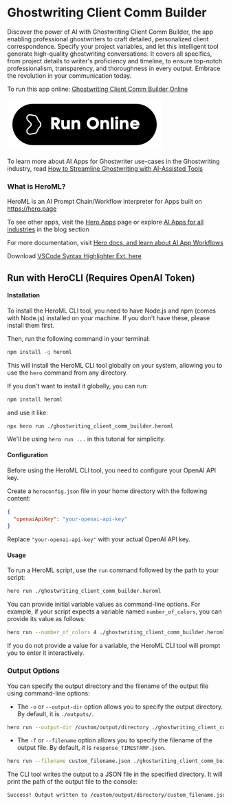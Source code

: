 # Ghostwriting Client Comm Builder

Discover the power of AI with Ghostwriting Client Comm Builder, the app enabling professional ghostwriters to craft detailed, personalized client correspondence. Specify your project variables, and let this intelligent tool generate high-quality ghostwriting conversations. It covers all specifics, from project details to writer's proficiency and timeline, to ensure top-notch professionalism, transparency, and thoroughness in every output. Embrace the revolution in your communication today.

To run this app online: [Ghostwriting Client Comm Builder Online](https://hero.page/app/ghostwriting-client-comm-builder-ai-assisted-professional-ghostwriter-correspondence/bBEBXBeZRKhfiUKeQrpV)

[![Run Ghostwriting Client Comm Builder Online](/assets/run.svg)](https://hero.page/app/ghostwriting-client-comm-builder-ai-assisted-professional-ghostwriter-correspondence/bBEBXBeZRKhfiUKeQrpV)

To learn more about AI Apps for Ghostwriter use-cases in the Ghostwriting industry, read [How to Streamline Ghostwriting with AI-Assisted Tools](https://hero.page/blog/ai/ghostwriting/how-to-streamline-ghostwriting-with-ai-assisted-tools/170900)

### What is HeroML?
HeroML is an AI Prompt Chain/Workflow interpreter for Apps built on https://hero.page 

To see other apps, visit the [Hero Apps](https://hero.page/apps) page or explore [AI Apps for all industries](https://hero.page/blog) in the blog section

For more documentation, visit [Hero docs, and learn about AI App Workflows](https://hero.page/tutorials/introduction-to-heroml)

Download [VSCode Syntax Highlighter Ext. here](https://marketplace.visualstudio.com/items?itemName=hero-page.heroml)

## Run with HeroCLI (Requires OpenAI Token)

#### Installation

To install the HeroML CLI tool, you need to have Node.js and npm (comes with Node.js) installed on your machine. If you don't have these, please install them first. 

Then, run the following command in your terminal:

```bash
npm install -g heroml
```

This will install the HeroML CLI tool globally on your system, allowing you to use the `hero` command from any directory.

If you don't want to install it globally, you can run:

```bash
npm install heroml
```

and use it like:

```bash
npx hero run ./ghostwriting_client_comm_builder.heroml
```

We'll be using `hero run ...` in this tutorial for simplicity.

#### Configuration

Before using the HeroML CLI tool, you need to configure your OpenAI API key. 

Create a `heroconfig.json` file in your home directory with the following content:

```json
{
  "openaiApiKey": "your-openai-api-key"
}
```

Replace `"your-openai-api-key"` with your actual OpenAI API key.

#### Usage

To run a HeroML script, use the `run` command followed by the path to your script:

```bash
hero run ./ghostwriting_client_comm_builder.heroml
```

You can provide initial variable values as command-line options. For example, if your script expects a variable named `number_of_colors`, you can provide its value as follows:

```bash
hero run --number_of_colors 4 ./ghostwriting_client_comm_builder.heroml
```

If you do not provide a value for a variable, the HeroML CLI tool will prompt you to enter it interactively.

### Output Options

You can specify the output directory and the filename of the output file using command-line options:

- The `-o` or `--output-dir` option allows you to specify the output directory. By default, it is `./outputs/`.

```bash
hero run --output-dir /custom/output/directory ./ghostwriting_client_comm_builder.heroml
```

- The `-f` or `--filename` option allows you to specify the filename of the output file. By default, it is `response_TIMESTAMP.json`.

```bash
hero run --filename custom_filename.json ./ghostwriting_client_comm_builder.heroml
```

The CLI tool writes the output to a JSON file in the specified directory. It will print the path of the output file to the console:

```bash
Success! Output written to /custom/output/directory/custom_filename.json
```

